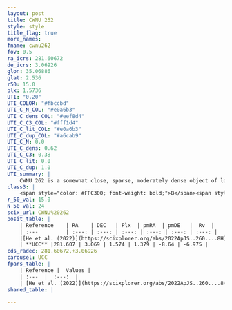 ```yaml
---
layout: post
title: CWNU 262
style: style
title_flag: true
more_names: 
fname: cwnu262
fov: 0.5
ra_icrs: 281.60672
de_icrs: 3.06926
glon: 35.06886
glat: 2.536
r50: 15.0
plx: 1.5736
UTI: "0.20"
UTI_COLOR: "#fbccbd"
UTI_C_N_COL: "#e0a6b3"
UTI_C_dens_COL: "#eef8d4"
UTI_C_C3_COL: "#fff1d4"
UTI_C_lit_COL: "#e0a6b3"
UTI_C_dup_COL: "#a6cab9"
UTI_C_N: 0.0
UTI_C_dens: 0.62
UTI_C_C3: 0.38
UTI_C_lit: 0.0
UTI_C_dup: 1.0
UTI_summary: |
    CWNU 262 is a somewhat close, sparse, moderately dense object of low C3 quality. It was recently reported in the literature.<br><br><span style="color: #99180f; font-weight: bold;">Warning: </span>contains less than 25 stars with <i>P>0.5</i> estimated.
class3: |
    <span style="color: #FFC300; font-weight: bold;">B</span><span style="color: red; font-weight: bold;">C</span>
r_50_val: 15.0
N_50_val: 24
scix_url: CWNU%20262
posit_table: |
    | Reference    | RA    | DEC   | Plx  | pmRA  | pmDE   |  Rv  |
    | :---         | :---: | :---: | :---: | :---: | :---: | :---: |
    |[He et al. (2022)](https://scixplorer.org/abs/2022ApJS..260....8H) | 281.549 | 3.007 | 1.61 | 1.38 | -8.55 | -5.3 |
    | **UCC** |281.607 | 3.069 | 1.574 | 1.379 | -8.64 | -6.975 | 
cds_radec: 281.60672,+3.06926
carousel: UCC
fpars_table: |
    | Reference |  Values |
    | :---  |  :---:  |
    | [He et al. (2022)](https://scixplorer.org/abs/2022ApJS..260....8H) | `AG=1.4, m-M=8.6, logAge=6.9, Z=0.034` |
shared_table: |
    
---
```


